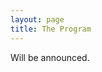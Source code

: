```yaml
---
layout: page
title: The Program
---
```


<!-- p<>. Best paper candidates are _emphasized_. -->

Will be announced.



